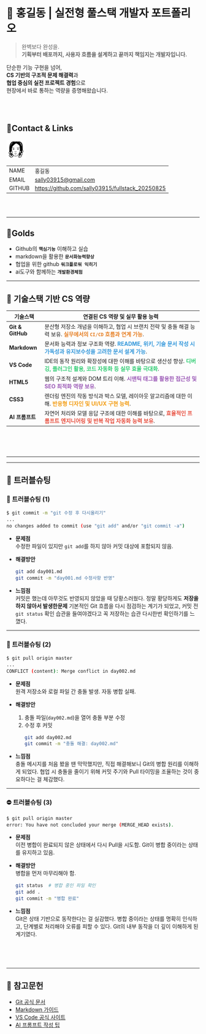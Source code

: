 # 🚀 홍길동 | 실전형 풀스택 개발자 포트폴리오

> 완벽보다 완성을.  
> **기획부터 배포까지, 사용자 흐름을 설계하고 끝까지 책임지는 개발자입니다.**

단순한 기능 구현을 넘어,  
**CS 기반의 구조적 문제 해결력**과  
**협업 중심의 실전 프로젝트 경험**으로  
현장에서 바로 통하는 역량을 증명해왔습니다.

<br/>
<br/> 


<!--   

 ---
1. 이미지 (캐리커쳐)
2. 이름 , 이메일, 깃허브주소, 포트폴리오  4*2의 테이블형식으로 -->
## 📌Contact  & Links 
<img src="/track001_github/me2.png"      
     alt="프로필"  width="50" />

| | |
|-|-|
|NAME| 홍길동|
|EMAIL| sally03915@gmail.com|
|GITHUB| https://github.com/sally03915/fullstack_20250825|

<br/>
<br/> 

---
<!-- track001 github -->
## 📌Golds 
- Github의 **`핵심기능`** 이해하고 실습
- markdown을 활용한 **`문서화능력향상`**
- 협업을 위한 github **`워크플로워 익히기`**
- ai도구와 함께하는 **`개발환경체험`**

---
<!-- cs와 연결지어서  -->

## 📌 기술스택 기반 CS 역량

| 기술스택         | 연결된 CS 역량 및 실무 활용 능력 |
|------------------|----------------------------------|
| **Git & GitHub** | 분산형 저장소 개념을 이해하고, 협업 시 브랜치 전략 및 충돌 해결 능력 보유. <span style="color:#e67e22"><strong>실무에서의 `CI/CD` 흐름과 연계 가능</strong></span>. |
| **Markdown**     | 문서화 능력과 정보 구조화 역량. <span style="color:#3498db"><strong>README, 위키, 기술 문서 작성 시 가독성과 유지보수성을 고려한 문서 설계 가능</strong></span>. |
| **VS Code**      | IDE의 동작 원리와 확장성에 대한 이해를 바탕으로 생산성 향상. <span style="color:#2ecc71"><strong>디버깅, 플러그인 활용, 코드 자동화 등 실무 효율 극대화</strong></span>. |
| **HTML5**        | 웹의 구조적 설계와 DOM 트리 이해. <span style="color:#9b59b6"><strong>시맨틱 태그를 활용한 접근성 및 SEO 최적화 역량 보유</strong></span>. |
| **CSS3**         | 렌더링 엔진의 작동 방식과 박스 모델, 레이아웃 알고리즘에 대한 이해. <span style="color:#f39c12"><strong>반응형 디자인 및 UI/UX 구현 능력</strong></span>. |
| **AI 프롬프트**  | 자연어 처리와 모델 응답 구조에 대한 이해를 바탕으로, <span style="color:#e74c3c"><strong>효율적인 프롬프트 엔지니어링 및 반복 작업 자동화 능력 보유</strong></span>. |
 
<br/>
<br/>
<br/>

---
<!-- 📌  JAVA, HTML+CSS+JS/JQUERY .... -->
<!--  ## 포트폴리오  
<br/>
<br/>
<br/>
-->
---
<!--  정리해놓은 day1, day2,  -->
## 📌 트러블슈팅

### 🐞 트러블슈팅 (1)

```bash
$ git commit -m "git 수정 후 다시올리기"
...
no changes added to commit (use "git add" and/or "git commit -a")
```

- **문제점**  
  수정한 파일이 있지만 `git add`를 하지 않아 커밋 대상에 포함되지 않음.
  
- **해결방안**  
  ```bash
  git add day001.md
  git commit -m "day001.md 수정사항 반영"
  ```

- **느낌점**  
  커밋은 했는데 아무것도 반영되지 않았을 때 당황스러웠다. 정말 황당하게도 **저장을 하지 않아서 발생한문제** 기본적인 Git 흐름을 다시 점검하는 계기가 되었고, 커밋 전 `git status` 확인 습관을 들여야겠다고 꼭 저장하는 습관 다시한번 확인하기를 느꼈다.  

---

### 🔀 트러블슈팅 (2)

```bash
$ git pull origin master
...
CONFLICT (content): Merge conflict in day002.md
```

- **문제점**  
  원격 저장소와 로컬 파일 간 충돌 발생. 자동 병합 실패.

- **해결방안**  
  1. 충돌 파일(`day002.md`)을 열어 충돌 부분 수정  
  2. 수정 후 커밋  
     ```bash
     git add day002.md
     git commit -m "충돌 해결: day002.md"
     ```

- **느낌점**  
  충돌 메시지를 처음 봤을 땐 막막했지만, 직접 해결해보니 Git의 병합 원리를 이해하게 되었다. 협업 시 충돌을 줄이기 위해 커밋 주기와 Pull 타이밍을 조율하는 것이 중요하다는 걸 체감했다.

---

### ⛔ 트러블슈팅 (3)

```bash
$ git pull origin master
error: You have not concluded your merge (MERGE_HEAD exists).
```

- **문제점**  
  이전 병합이 완료되지 않은 상태에서 다시 Pull을 시도함. Git이 병합 중이라는 상태를 유지하고 있음.

- **해결방안**  
  병합을 먼저 마무리해야 함.  
  ```bash
  git status  # 병합 중인 파일 확인
  git add .
  git commit -m "병합 완료"
  ```

- **느낌점**  
  Git은 상태 기반으로 동작한다는 걸 실감했다. 병합 중이라는 상태를 명확히 인식하고, 단계별로 처리해야 오류를 피할 수 있다. Git의 내부 동작을 더 깊이 이해하게 된 계기였다.
 


<br/>
<br/>
<br/> 

---
## 📌 참고문헌
- [Git 공식 문서](https://git-scm.com/doc)  
- [Markdown 가이드](https://www.markdownguide.org/basic-syntax/)  
- [VS Code 공식 사이트](https://code.visualstudio.com/)  
- [AI 프롬프트 작성 팁](https://learn.microsoft.com/en-us/azure/ai-foundry/openai/concepts/prompt-engineering?tabs=chat)